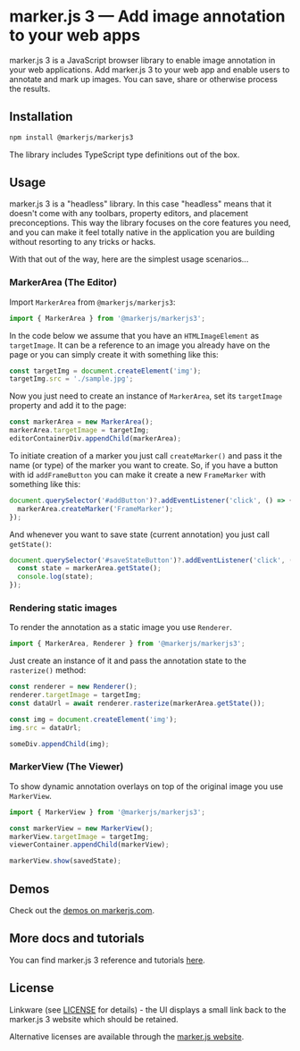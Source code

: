 # marker.js 3 &mdash; Add image annotation to your web apps

marker.js 3 is a JavaScript browser library to enable image annotation in your web applications. Add marker.js 3 to your web app and enable users to annotate and mark up images. You can save, share or otherwise process the results.

## Installation

```bash
npm install @markerjs/markerjs3
```

The library includes TypeScript type definitions out of the box.

## Usage

marker.js 3 is a "headless" library. In this case "headless" means that it doesn't come with any toolbars, property editors, and placement preconceptions. This way the library focuses on the core features you need, and you can make it feel totally native in the application you are building without resorting to any tricks or hacks.

With that out of the way, here are the simplest usage scenarios...

### MarkerArea (The Editor)

Import `MarkerArea` from `@markerjs/markerjs3`:

```js
import { MarkerArea } from '@markerjs/markerjs3';
```

In the code below we assume that you have an `HTMLImageElement` as `targetImage`. It can be a reference to an image you already have on the page or you can simply create it with something like this:

```js
const targetImg = document.createElement('img');
targetImg.src = './sample.jpg';
```

Now you just need to create an instance of `MarkerArea`, set its `targetImage` property and add it to the page:

```js
const markerArea = new MarkerArea();
markerArea.targetImage = targetImg;
editorContainerDiv.appendChild(markerArea);
```

To initiate creation of a marker you just call `createMarker()` and pass it the name (or type) of the marker you want to create. So, if you have a button with id `addFrameButton` you can make it create a new `FrameMarker` with something like this:

```js
document.querySelector('#addButton')?.addEventListener('click', () => {
  markerArea.createMarker('FrameMarker');
});
```

And whenever you want to save state (current annotation) you just call `getState()`:

```js
document.querySelector('#saveStateButton')?.addEventListener('click', () => {
  const state = markerArea.getState();
  console.log(state);
});
```

### Rendering static images

To render the annotation as a static image you use `Renderer`.

```js
import { MarkerArea, Renderer } from '@markerjs/markerjs3';
```

Just create an instance of it and pass the annotation state to the `rasterize()` method:

```js
const renderer = new Renderer();
renderer.targetImage = targetImg;
const dataUrl = await renderer.rasterize(markerArea.getState());

const img = document.createElement('img');
img.src = dataUrl;

someDiv.appendChild(img);
```

### MarkerView (The Viewer)

To show dynamic annotation overlays on top of the original image you use `MarkerView`.

```js
import { MarkerView } from '@markerjs/markerjs3';

const markerView = new MarkerView();
markerView.targetImage = targetImg;
viewerContainer.appendChild(markerView);

markerView.show(savedState);
```

## Demos

Check out the [demos on markerjs.com](https://markerjs.com/demos).

## More docs and tutorials

You can find marker.js 3 reference and tutorials [here](https://markerjs.com/docs-v3/).

## License

Linkware (see [LICENSE](https://github.com/ailon/markerjs3/blob/master/LICENSE) for details) - the UI displays a small link back to the marker.js 3 website which should be retained.

Alternative licenses are available through the [marker.js website](https://markerjs.com).
